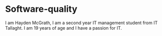 # Software-quality
I am Hayden McGrath,
I am a second year IT management student from IT Tallaght.
I am 19 years of age and I have a passion for IT.
